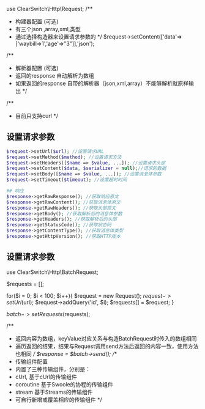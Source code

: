 use ClearSwitch\Http\Request;
/**
 * 构建器配置 (可选)
 * 有三个json ,array,xml,类型
 * 通过选择构造器来设置请求参数的
 */
$request->setContent(['data'=>['waybill=>1','age'=>"3"]],'json');

/**
 * 解析器配置 (可选)
 * 返回的response 自动解析为数组
 * 如果返回的response 自带的解析器（json,xml,array）不能够解析就原样输出
 */

/**
 * 目前只支持curl
 */

## 设置请求参数
```php
$request->setUrl($url); //设置请求URL
$request->setMethod($method); //设置请求方法
$request->setHeaders([$name => $value, ...]); //设置请求头部
$request->setContent($data, $serializer = null);//请求的数据
$request->setBody([$name => $value, ...]); //设置消息体参数
$request->setTimeout($timeout); //设置超时时间

## 响应
$response->getRawResponse(); //获取响应原文
$response->getRawContent(); //获取消息体原文
$response->getRawHeaders(); //获取头部原文
$response->getBody(); //获取解析后的消息体参数
$response->getHeaders(); //获取解析后的头部
$response->getStatusCode(); //获取状态码
$response->getContentType(); //获取消息体类型
$response->getHttpVersion(); //获取HTTP版本
```
## 设置请求参数
use ClearSwitch\Http\BatchRequest;

$requests = [];

for($i = 0; $i < 100; $i++){
    $request = new Request();
    $request->setUrl($url);
    $request->addQuery('id', $i);
    $requests[] = $request;
}

$batch->setRequests($requests);

/**
 * 返回内容为数组，keyValue对应关系与构造BatchRequest时传入的数组相同
 * 遍历返回的结果，结果与Request调用send方法后返回的内容一致，使用方法也相同
 */
$response = $batch->send();
/**
 * 传输组件配置
 * 内置了三种传输组件，分别是：
 *   cUrl, 基于cUrl的传输组件
 *   coroutine 基于Swoole的协程的传输组件
 *   stream 基于Streams的传输组件
 * 可自行新增或覆盖相应的传输组件
 */

